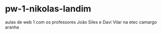 # pw-1-nikolas-landim
aulas de web 1 com os professores João Siles e Davi Vilar na etec camargo aranha 
